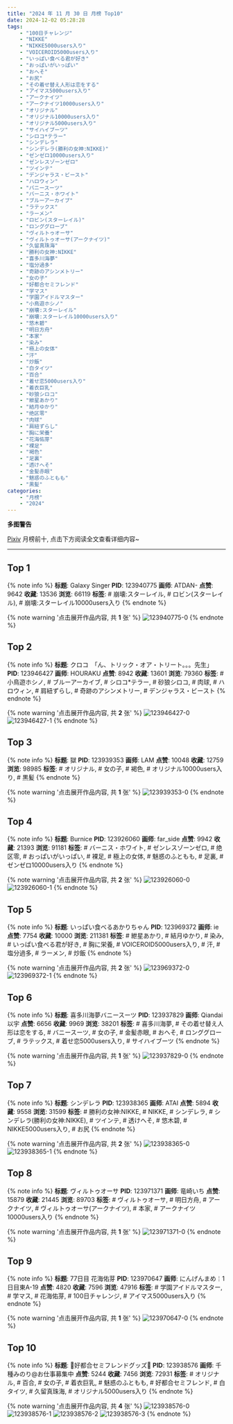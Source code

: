 ```yaml
---
title: "2024 年 11 月 30 日 月榜 Top10"
date: 2024-12-02 05:28:28
tags:
    - "100日チャレンジ"
    - "NIKKE"
    - "NIKKE5000users入り"
    - "VOICEROID5000users入り"
    - "いっぱい食べる君が好き"
    - "おっぱいがいっぱい"
    - "おへそ"
    - "お尻"
    - "その着せ替え人形は恋をする"
    - "アイマス5000users入り"
    - "アークナイツ"
    - "アークナイツ10000users入り"
    - "オリジナル"
    - "オリジナル10000users入り"
    - "オリジナル5000users入り"
    - "サイハイブーツ"
    - "シロコ*テラー"
    - "シンデレラ"
    - "シンデレラ(勝利の女神:NIKKE)"
    - "ゼンゼロ10000users入り"
    - "ゼンレスゾーンゼロ"
    - "ツインテ"
    - "デンジャラス・ビースト"
    - "ハロウィン"
    - "バニースーツ"
    - "バーニス・ホワイト"
    - "ブルーアーカイブ"
    - "ラテックス"
    - "ラーメン"
    - "ロビン(スターレイル)"
    - "ロンググローブ"
    - "ヴィルトゥオーサ"
    - "ヴィルトゥオーサ(アークナイツ)"
    - "久留真珠海"
    - "勝利の女神:NIKKE"
    - "喜多川海夢"
    - "塩分過多"
    - "奇跡のアシンメトリー"
    - "女の子"
    - "好都合セミフレンド"
    - "学マス"
    - "学園アイドルマスター"
    - "小鳥遊ホシノ"
    - "崩壊:スターレイル"
    - "崩壊:スターレイル10000users入り"
    - "悠木碧"
    - "明日方舟"
    - "本家"
    - "染み"
    - "極上の女体"
    - "汗"
    - "炒飯"
    - "白タイツ"
    - "百合"
    - "着せ恋5000users入り"
    - "着衣巨乳"
    - "砂狼シロコ"
    - "紲星あかり"
    - "結月ゆかり"
    - "绝区零"
    - "肉球"
    - "肩紐ずらし"
    - "胸に栄養"
    - "花海佑芽"
    - "裸足"
    - "褐色"
    - "足裏"
    - "透けへそ"
    - "金髪赤眼"
    - "魅惑のふともも"
    - "黒髪"
categories:
    - "月榜"
    - "2024"
---
```


<i class="fa fa-triangle-exclamation"></i>**多图警告**<i class="fa fa-triangle-exclamation"></i>

[Pixiv](https://www.pixiv.net/) 月榜前十, 点击下方阅读全文查看详细内容~

<!-- more -->

---

## Top 1

{% note info %}
**标题**: Galaxy Singer
**PID**: 123940775 **画师**: ATDAN-
**点赞**: 9642 **收藏**: 13536 **浏览**: 66119
**标签**: # 崩壊:スターレイル, # ロビン(スターレイル), # 崩壊:スターレイル10000users入り
{% endnote %}

{% note warning '点击展开作品内容, 共 **1** 张' %}
![123940775-0](https://i.pixiv.re/img-original/img/2024/11/03/01/18/37/123940775_p0.png)
{% endnote %}

## Top 2

{% note info %}
**标题**: クロコ　「ん、トリック・オア・トリート。。。先生」
**PID**: 123946427 **画师**: HOURAKU
**点赞**: 8942 **收藏**: 13601 **浏览**: 79360
**标签**: # 小鳥遊ホシノ, # ブルーアーカイブ, # シロコ*テラー, # 砂狼シロコ, # 肉球, # ハロウィン, # 肩紐ずらし, # 奇跡のアシンメトリー, # デンジャラス・ビースト
{% endnote %}

{% note warning '点击展开作品内容, 共 **2** 张' %}
![123946427-0](https://i.pixiv.re/img-original/img/2024/11/03/08/00/08/123946427_p0.jpg)
![123946427-1](https://i.pixiv.re/img-original/img/2024/11/03/08/00/08/123946427_p1.jpg)
{% endnote %}

## Top 3

{% note info %}
**标题**: 獄
**PID**: 123939353 **画师**: LAM
**点赞**: 10048 **收藏**: 12759 **浏览**: 98985
**标签**: # オリジナル, # 女の子, # 褐色, # オリジナル10000users入り, # 黒髪
{% endnote %}

{% note warning '点击展开作品内容, 共 **1** 张' %}
![123939353-0](https://i.pixiv.re/img-original/img/2024/11/03/00/30/06/123939353_p0.jpg)
{% endnote %}

## Top 4

{% note info %}
**标题**: Burnice
**PID**: 123926060 **画师**: far_side
**点赞**: 9942 **收藏**: 21393 **浏览**: 91181
**标签**: # バーニス・ホワイト, # ゼンレスゾーンゼロ, # 绝区零, # おっぱいがいっぱい, # 裸足, # 極上の女体, # 魅惑のふともも, # 足裏, # ゼンゼロ10000users入り
{% endnote %}

{% note warning '点击展开作品内容, 共 **2** 张' %}
![123926060-0](https://i.pixiv.re/img-original/img/2024/11/02/18/55/30/123926060_p0.jpg)
![123926060-1](https://i.pixiv.re/img-original/img/2024/11/02/18/55/30/123926060_p1.jpg)
{% endnote %}

## Top 5

{% note info %}
**标题**: いっぱい食べるあかりちゃん
**PID**: 123969372 **画师**: ie
**点赞**: 7754 **收藏**: 10000 **浏览**: 211381
**标签**: # 紲星あかり, # 結月ゆかり, # 染み, # いっぱい食べる君が好き, # 胸に栄養, # VOICEROID5000users入り, # 汗, # 塩分過多, # ラーメン, # 炒飯
{% endnote %}

{% note warning '点击展开作品内容, 共 **2** 张' %}
![123969372-0](https://i.pixiv.re/img-original/img/2024/11/03/23/10/15/123969372_p0.jpg)
![123969372-1](https://i.pixiv.re/img-original/img/2024/11/03/23/10/15/123969372_p1.jpg)
{% endnote %}

## Top 6

{% note info %}
**标题**: 喜多川海夢バニースーツ
**PID**: 123937829 **画师**: Qiandai以宇
**点赞**: 6656 **收藏**: 9969 **浏览**: 38201
**标签**: # 喜多川海夢, # その着せ替え人形は恋をする, # バニースーツ, # 女の子, # 金髪赤眼, # おへそ, # ロンググローブ, # ラテックス, # 着せ恋5000users入り, # サイハイブーツ
{% endnote %}

{% note warning '点击展开作品内容, 共 **1** 张' %}
![123937829-0](https://i.pixiv.re/img-original/img/2024/11/03/00/00/11/123937829_p0.png)
{% endnote %}

## Top 7

{% note info %}
**标题**: シンデレラ
**PID**: 123938365 **画师**: ATAI
**点赞**: 5894 **收藏**: 9558 **浏览**: 31599
**标签**: # 勝利の女神:NIKKE, # NIKKE, # シンデレラ, # シンデレラ(勝利の女神:NIKKE), # ツインテ, # 透けへそ, # 悠木碧, # NIKKE5000users入り, # お尻
{% endnote %}

{% note warning '点击展开作品内容, 共 **2** 张' %}
![123938365-0](https://i.pixiv.re/img-original/img/2024/11/03/00/05/00/123938365_p0.jpg)
![123938365-1](https://i.pixiv.re/img-original/img/2024/11/03/00/05/00/123938365_p1.jpg)
{% endnote %}

## Top 8

{% note info %}
**标题**: ヴィルトゥオーサ
**PID**: 123971371 **画师**: 竜崎いち
**点赞**: 15879 **收藏**: 21445 **浏览**: 89703
**标签**: # ヴィルトゥオーサ, # 明日方舟, # アークナイツ, # ヴィルトゥオーサ(アークナイツ), # 本家, # アークナイツ10000users入り
{% endnote %}

{% note warning '点击展开作品内容, 共 **1** 张' %}
![123971371-0](https://i.pixiv.re/img-original/img/2024/11/04/00/00/15/123971371_p0.jpg)
{% endnote %}

## Top 9

{% note info %}
**标题**: 77日目 花海佑芽
**PID**: 123970647 **画师**: にんげんまめ￤1日目東A-19
**点赞**: 4820 **收藏**: 7596 **浏览**: 47916
**标签**: # 学園アイドルマスター, # 学マス, # 花海佑芽, # 100日チャレンジ, # アイマス5000users入り
{% endnote %}

{% note warning '点击展开作品内容, 共 **1** 张' %}
![123970647-0](https://i.pixiv.re/img-original/img/2024/11/03/23/43/08/123970647_p0.png)
{% endnote %}

## Top 10

{% note info %}
**标题**: 💜好都合セミフレンドグッズ💜
**PID**: 123938576 **画师**: 千種みのり@お仕事募集中
**点赞**: 5244 **收藏**: 7456 **浏览**: 72931
**标签**: # オリジナル, # 百合, # 女の子, # 着衣巨乳, # 魅惑のふともも, # 好都合セミフレンド, # 白タイツ, # 久留真珠海, # オリジナル5000users入り
{% endnote %}

{% note warning '点击展开作品内容, 共 **4** 张' %}
![123938576-0](https://i.pixiv.re/img-original/img/2024/11/03/00/09/06/123938576_p0.jpg)
![123938576-1](https://i.pixiv.re/img-original/img/2024/11/03/00/09/06/123938576_p1.jpg)
![123938576-2](https://i.pixiv.re/img-original/img/2024/11/03/00/09/06/123938576_p2.jpg)
![123938576-3](https://i.pixiv.re/img-original/img/2024/11/03/00/09/06/123938576_p3.jpg)
{% endnote %}
